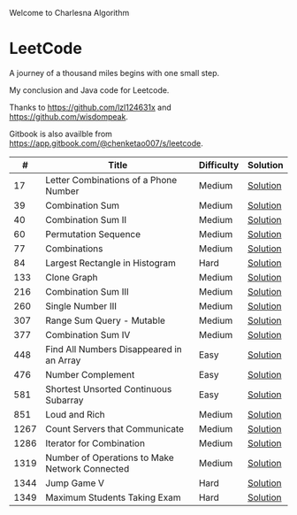Welcome to Charlesna Algorithm

# LeetCode

A journey of a thousand miles begins with one small step.

My conclusion and Java code for Leetcode. 

Thanks to https://github.com/lzl124631x and https://github.com/wisdompeak. 

Gitbook is also availble from https://app.gitbook.com/@chenketao007/s/leetcode.


\# | Title | Difficulty | Solution
---|---|---|---
17 | Letter Combinations of a Phone Number | Medium | [Solution](Backtrack/17.%20Letter%20Combinations%20of%20a%20Phone%20Number)
39 | Combination Sum | Medium | [Solution](Backtrack/39.%20Combination%20Sum)
40 | Combination Sum II | Medium | [Solution](Backtrack/40.%20Combination%20Sum%20II)
60 | Permutation Sequence | Medium | [Solution](Math/60.%20Permutation%20Sequence)
77 | Combinations | Medium | [Solution](Backtrack/77.%20Combinations)
84 | Largest Rectangle in Histogram | Hard | [Solution](Stack/84.%20Largest%20Rectangle%20in%20Histogram)
133 | Clone Graph | Medium | [Solution](BFS/133.%20Clone%20Graph)
216 | Combination Sum III | Medium | [Solution](Backtrack/216.%20Combination%20Sum%20III)
260 | Single Number III | Medium | [Solution](Bit%20Manipulation/260.%20Single%20Number%20III)
307 | Range Sum Query - Mutable | Medium | [Solution](Segment%20Tree/307.%20Range%20Sum%20Query%20-%20Mutable)
377 | Combination Sum IV | Medium | [Solution](DP/377.%20Combination%20Sum%20IV)
448 | Find All Numbers Disappeared in an Array | Easy | [Solution](Trick/448.%20Find%20All%20Numbers%20Disappeared%20in%20an%20Array)
476 | Number Complement | Easy | [Solution](Bit%20Manipulation/476.%20Number%20Complement)
581 | Shortest Unsorted Continuous Subarray | Easy | [Solution](Stack/581.%20Shortest%20Unsorted%20Continuous%20Subarray)
851 | Loud and Rich | Medium | [Solution](Tree/851.%20Loud%20and%20Rich)
1267 | Count Servers that Communicate | Medium | [Solution](Graph/1267.%20Count%20Servers%20that%20Communicate)
1286 | Iterator for Combination | Medium | [Solution](Backtrack/1286.%20Iterator%20for%20Combination)
1319 | Number of Operations to Make Network Connected | Medium | [Solution](Graph/1319.%20Number%20of%20Operations%20to%20Make%20Network%20Connected)
1344 | Jump Game V | Hard | [Solution](DP/1344.%20Jump%20Game%20V)
1349 | Maximum Students Taking Exam | Hard | [Solution](DP/1349.%20Maximum%20Students%20Taking%20Exam)

